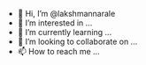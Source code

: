 - 👋 Hi, I’m @lakshmannarale
- 👀 I’m interested in ...
- 🌱 I’m currently learning ...
- 💞️ I’m looking to collaborate on ...
- 📫 How to reach me ...

<!---
lakshmannarale/lakshmannarale is a ✨ special ✨ repository because its `README.md` (this file) appears on your GitHub profile.
You can click the Preview link to take a look at your changes.
--->
